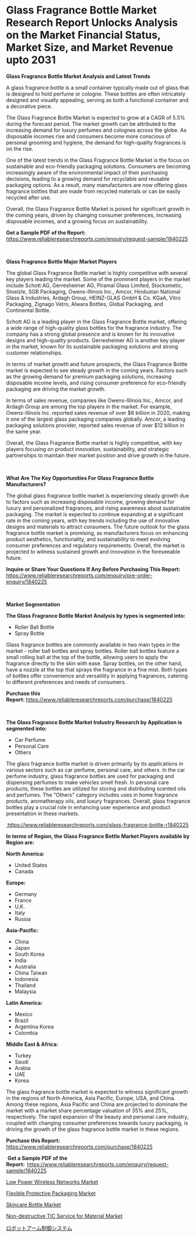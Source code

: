 <p><h1>Glass Fragrance Bottle Market Research Report Unlocks Analysis on the Market Financial Status, Market Size, and Market Revenue upto 2031</h1></p><p><strong>Glass Fragrance Bottle Market Analysis and Latest Trends</strong></p>
<p><p>A glass fragrance bottle is a small container typically made out of glass that is designed to hold perfume or cologne. These bottles are often intricately designed and visually appealing, serving as both a functional container and a decorative piece.</p><p>The Glass Fragrance Bottle Market is expected to grow at a CAGR of 5.5% during the forecast period. The market growth can be attributed to the increasing demand for luxury perfumes and colognes across the globe. As disposable incomes rise and consumers become more conscious of personal grooming and hygiene, the demand for high-quality fragrances is on the rise.</p><p>One of the latest trends in the Glass Fragrance Bottle Market is the focus on sustainable and eco-friendly packaging solutions. Consumers are becoming increasingly aware of the environmental impact of their purchasing decisions, leading to a growing demand for recyclable and reusable packaging options. As a result, many manufacturers are now offering glass fragrance bottles that are made from recycled materials or can be easily recycled after use.</p><p>Overall, the Glass Fragrance Bottle Market is poised for significant growth in the coming years, driven by changing consumer preferences, increasing disposable incomes, and a growing focus on sustainability.</p></p>
<p><strong>Get a Sample PDF of the Report:&nbsp;</strong> <a href="https://www.reliableresearchreports.com/enquiry/request-sample/1840225">https://www.reliableresearchreports.com/enquiry/request-sample/1840225</a></p>
<p>&nbsp;</p>
<p><strong>Glass Fragrance Bottle Major Market Players</strong></p>
<p><p>The global Glass Fragrance Bottle market is highly competitive with several key players leading the market. Some of the prominent players in the market include Schott AG, Gerresheimer AG, Piramal Glass Limited, Stocksmetic, Stoelzle, SGB Packaging, Owens-Illinois Inc., Amcor, Hindustan National Glass & Industries, Ardagh Group, HEINZ-GLAS GmbH & Co. KGaA, Vitro Packaging, Zignago Vetro, Alwara Bottles, Global Packaging, and Continental Bottle.</p><p>Schott AG is a leading player in the Glass Fragrance Bottle market, offering a wide range of high-quality glass bottles for the fragrance industry. The company has a strong global presence and is known for its innovative designs and high-quality products. Gerresheimer AG is another key player in the market, known for its sustainable packaging solutions and strong customer relationships.</p><p>In terms of market growth and future prospects, the Glass Fragrance Bottle market is expected to see steady growth in the coming years. Factors such as the growing demand for premium packaging solutions, increasing disposable income levels, and rising consumer preference for eco-friendly packaging are driving the market growth.</p><p>In terms of sales revenue, companies like Owens-Illinois Inc., Amcor, and Ardagh Group are among the top players in the market. For example, Owens-Illinois Inc. reported sales revenue of over $6 billion in 2020, making it one of the largest glass packaging companies globally. Amcor, a leading packaging solutions provider, reported sales revenue of over $12 billion in the same year.</p><p>Overall, the Glass Fragrance Bottle market is highly competitive, with key players focusing on product innovation, sustainability, and strategic partnerships to maintain their market position and drive growth in the future.</p></p>
<p>&nbsp;</p>
<p><strong>What Are The Key Opportunities For Glass Fragrance Bottle Manufacturers?</strong></p>
<p><p>The global glass fragrance bottle market is experiencing steady growth due to factors such as increasing disposable income, growing demand for luxury and personalized fragrances, and rising awareness about sustainable packaging. The market is expected to continue expanding at a significant rate in the coming years, with key trends including the use of innovative designs and materials to attract consumers. The future outlook for the glass fragrance bottle market is promising, as manufacturers focus on enhancing product aesthetics, functionality, and sustainability to meet evolving consumer preferences and regulatory requirements. Overall, the market is projected to witness sustained growth and innovation in the foreseeable future.</p></p>
<p><strong>Inquire or Share Your Questions If Any Before Purchasing This Report:</strong> <a href="https://www.reliableresearchreports.com/enquiry/pre-order-enquiry/1840225">https://www.reliableresearchreports.com/enquiry/pre-order-enquiry/1840225</a></p>
<p>&nbsp;</p>
<p><strong>Market Segmentation</strong></p>
<p><strong>The Glass Fragrance Bottle Market Analysis by types is segmented into:</strong></p>
<p><ul><li>Roller Ball Bottle</li><li>Spray Bottle</li></ul></p>
<p><p>Glass fragrance bottles are commonly available in two main types in the market - roller ball bottles and spray bottles. Roller ball bottles feature a small rolling ball at the top of the bottle, allowing users to apply the fragrance directly to the skin with ease. Spray bottles, on the other hand, have a nozzle at the top that sprays the fragrance in a fine mist. Both types of bottles offer convenience and versatility in applying fragrances, catering to different preferences and needs of consumers.</p></p>
<p><strong>Purchase this Report:&nbsp;</strong><a href="https://www.reliableresearchreports.com/purchase/1840225">https://www.reliableresearchreports.com/purchase/1840225</a></p>
<p>&nbsp;</p>
<p><strong>The Glass Fragrance Bottle Market Industry Research by Application is segmented into:</strong></p>
<p><ul><li>Car Perfume</li><li>Personal Care</li><li>Others</li></ul></p>
<p><p>The glass fragrance bottle market is driven primarily by its applications in various sectors such as car perfume, personal care, and others. In the car perfume industry, glass fragrance bottles are used for packaging and dispensing perfumes to make vehicles smell fresh. In personal care products, these bottles are utilized for storing and distributing scented oils and perfumes. The "Others" category includes uses in home fragrance products, aromatherapy oils, and luxury fragrances. Overall, glass fragrance bottles play a crucial role in enhancing user experience and product presentation in these markets.</p></p>
<p><a href="https://www.reliableresearchreports.com/glass-fragrance-bottle-r1840225">&nbsp;https://www.reliableresearchreports.com/glass-fragrance-bottle-r1840225</a></p>
<p><strong>In terms of Region, the Glass Fragrance Bottle Market Players available by Region are:</strong></p>
<p>
    <p> <strong> North America: </strong>
        <ul>
            <li>United States</li>
            <li>Canada</li>
        </ul>
        </p> 
    <p> <strong> Europe: </strong>
        <ul>
            <li>Germany</li>
            <li>France</li>
            <li>U.K.</li>
            <li>Italy</li>
            <li>Russia</li>
        </ul>
        </p> 
    <p> <strong> Asia-Pacific: </strong>
        <ul>
            <li>China</li>
            <li>Japan</li>
            <li>South Korea</li>
            <li>India</li>
            <li>Australia</li>
            <li>China Taiwan</li>
            <li>Indonesia</li>
            <li>Thailand</li>
            <li>Malaysia</li>
        </ul>
        </p> 
    <p> <strong> Latin America: </strong>
        <ul>
            <li>Mexico</li>
            <li>Brazil</li>
            <li>Argentina Korea</li>
            <li>Colombia</li>
        </ul>
        </p> 
    <p> <strong> Middle East & Africa: </strong>
        <ul>
            <li>Turkey</li>
            <li>Saudi</li>
            <li>Arabia</li>
            <li>UAE</li>
            <li>Korea</li>
        </ul>
    </p>
    </p>
<p><p>The glass fragrance bottle market is expected to witness significant growth in the regions of North America, Asia Pacific, Europe, USA, and China. Among these regions, Asia Pacific and China are projected to dominate the market with a market share percentage valuation of 35% and 25%, respectively. The rapid expansion of the beauty and personal care industry, coupled with changing consumer preferences towards luxury packaging, is driving the growth of the glass fragrance bottle market in these regions.</p></p>
<p><strong>Purchase this Report: </strong><a href="https://www.reliableresearchreports.com/purchase/1840225">https://www.reliableresearchreports.com/purchase/1840225</a></p>
<p>&nbsp;<strong>Get a Sample PDF of the Report:&nbsp;&nbsp;</strong><a href="https://www.reliableresearchreports.com/enquiry/request-sample/1840225">https://www.reliableresearchreports.com/enquiry/request-sample/1840225</a></p>
<p><strong></strong></p>
<p><p><a href="https://www.linkedin.com/pulse/low-power-wireless-networks-market-trends-forecast-competitive-4ptuf">Low Power Wireless Networks Market</a></p><p><a href="https://github.com/angeliabkratze/Market-Research-Report-List-1/blob/main/flexible-protective-packaging-market.md">Flexible Protective Packaging Market</a></p><p><a href="https://github.com/Angelnienowdseej3e45z3p8c/Market-Research-Report-List-2/blob/main/skincare-bottle-market.md">Skincare Bottle Market</a></p><p><a href="https://medium.com/@jsksk366/non-destructive-tic-service-for-material-market-trends-and-market-analysis-forecasted-for-period-85ee1732dddf">Non-destructive TIC Service for Material Market</a></p><p><a href="https://github.com/klon646/Market-Research-Report-List-1/blob/main/533053557759.md">ロボットアーム制御システム</a></p></p>